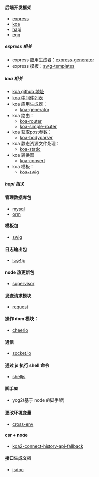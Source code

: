 #### 后端开发框架

+ [express](https://www.npmjs.com/package/express)
+ [koa](https://www.npmjs.com/package/koa)
+ [hapi](https://hapijs.com/)
+ [egg](https://eggjs.org/zh-cn/index.html)





##### express 相关

+ express 应用生成器：[express-generator](https://www.npmjs.com/package/express-generator)
+ express 模板：[swig-templates](https://www.npmjs.com/package/swig-templates)





##### koa 相关

+ [koa github 地址](https://github.com/koajs/koa)
+ [koa 中间件列表](https://github.com/koajs/koa/wiki)
+ koa 应用生成器：
  + [koa-generator](https://www.npmjs.com/package/koa-generator)
+ koa 路由：
  + [koa-router](https://www.npmjs.com/package/koa-Router)
  + [koa-simple-router](https://www.npmjs.com/package/koa-simple-router)
+ koa 获取post参数：
  + [koa-bodyparser](https://www.npmjs.com/package/koa-bodyparser)
+ koa 静态资源文件处理：
  + [koa-static](https://www.npmjs.com/package/koa-static)
+ koa 转换器
  + [koa-convert](https://www.npmjs.com/package/koa-convert)
+ koa 模板：
  + [koa-swig](https://www.npmjs.com/package/koa-swig)





##### hapi 相关





#### 管理数据库包

- [mysql](https://www.npmjs.com/package/mysql)
- [orm](https://www.npmjs.com/package/orm)





#### 模板包

+ [swig](https://www.npmjs.com/package/swig-templates)





#### 日志输出包

+ [log4js](https://www.npmjs.com/package/log4js)





#### node 热更新包

+ [supervisor](https://www.npmjs.com/package/supervisor)





#### 发送请求模块

+ [request](https://www.npmjs.com/package/request)





#### 操作 dom 模块：

+ [cheerio](https://www.npmjs.com/package/cheerio)





#### 通信

+ [socket.io](https://www.npmjs.com/package/socket.io)





#### 通过 js 执行 shell 命令

+ [shelljs](https://www.npmjs.com/package/shelljs)





#### 脚手架

+ yog2(基于 node 的脚手架)





#### 更改环境变量

+ [cross-env](https://www.npmjs.com/package/cross-env)





#### csr + node

+ [koa2-connect-history-api-fallback](https://www.npmjs.com/package/koa2-connect-history-api-fallback)





#### 接口生成文档

+ [jsdoc](https://www.npmjs.com/package/jsdoc)